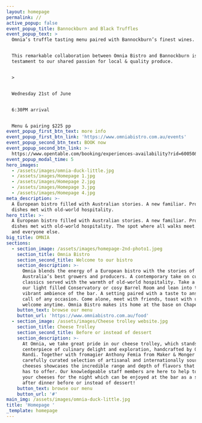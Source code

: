 ```yaml
---
layout: homepage
permalink: //
active_popup: false
event_popup_title: Bannockburn and Black Truffles
event_popup_text: >
  Omnia’s truffle tasting menu paired with Bannockburn’s finest wines.


  This remarkable collaboration between Omnia Bistro and Bannockburn is a
  testament to our shared passion for local & quality produce.


  >


  Wednesday 21st of June


  6:30PM arrival


  Menu & pairing $225 pp
event_popup_first_btn_text: more info
event_popup_first_btn_link: 'https://www.omniabistro.com.au/events'
event_popup_second_btn_text: BOOK now
event_popup_second_btn_link: >-
  https://www.opentable.com/booking/experiences-availability?rid=60050&restref=60050&experienceId=174736
event_popup_modal_time: 5
hero_images:
  - /assets/images/omnia-duck-little.jpg
  - /assets/images/Homepage 1.jpg
  - /assets/images/Homepage 2.jpg
  - /assets/images/Homepage 3.jpg
  - /assets/images/Homepage 4.jpg
meta_description: >-
  A European bistro filled with Australian stories. A new familiar. Produce led
  dishes met with old-world hospitality.
hero_title: >-
  A European bistro filled with Australian stories. A new familiar. Produce led
  dishes met with old-world hospitality. The spot where all walks meet. For you
  and everyone else.
big_title: OMNIA
sections:
  - section_image: /assets/images/homepage-2nd-photo1.jpeg
    section_title: Omnia Bistro
    section_second_title: Welcome to our bistro
    section_description: >-
      Omnia blends the energy of a European bistro with the stories of
      Australia’s best growers and producers. A contemporary take on culinary
      classics served with the warmth of old-world hospitality. Take a seat in
      our light filled Conservatory or cosy Barrel Room and lean into the
      vibrant ambience of the bar. A setting paired with a taste to answer the
      call of any occasion. Come alone, meet with friends, toast with us. You’re
      welcome anytime. Omnia Bistro makes its home at the base on Chapel Street.
    button_text: browse our menu
    button_url: 'https://www.omniabistro.com.au/food'
  - section_image: /assets/images/Cheese trolley website.jpg
    section_title: Cheese Trolley
    section_second_title: Before or instead of dessert
    section_description: >-
      At Omnia, we take great pride in our cheese trolley, which stands as a
      centerpiece of culinary delight and exploration, handcrafted by Orio
      Randi. Together with fromagier Anthony Femia from Maker & Monger we have a
      carefully curated selection of artisanal and internationally sourced
      cheeses showcases the incredible range and depth of flavors that cheese
      has to offer. Our knowledgeable staff members are here to help to select
      your cheeses for the night which can be enjoyed at the bar as a snack or
      after dinner before or instead of dessert! 
    button_text: browse our menu
    button_url: '#'
main_img: /assets/images/omnia-duck-little.jpg
title: 'Homepage '
_template: homepage
---
```







